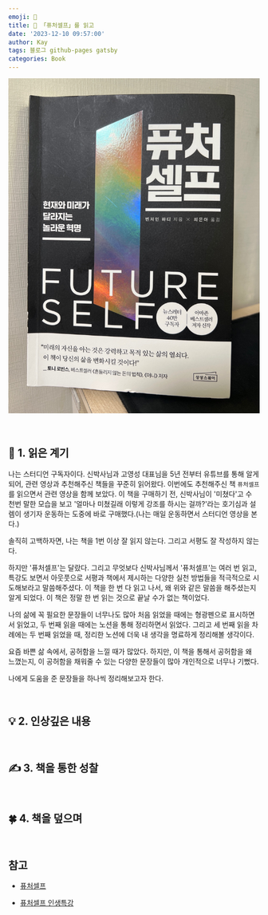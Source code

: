 ```yaml
---
emoji: 📕
title: 📕 「퓨처셀프」를 읽고
date: '2023-12-10 09:57:00'
author: Kay
tags: 블로그 github-pages gatsby
categories: Book
---
```


![book](book-1.jpeg)

<br>

## 🌈 1. 읽은 계기

나는 스터디언 구독자이다. 신박사님과 고영성 대표님을 5년 전부터 유튜브를 통해 알게 되어, 관련 영상과 추천해주신 책들을 꾸준히 읽어왔다.
이번에도 추천해주신 책 `퓨처셀프`를 읽으면서 관련 영상을 함께 보았다. 이 책을 구매하기 전, 신박사님이 '미쳤다'고 수 천번 말한 모습을 보고 '얼마나 미쳤길래 이렇게 강조를 하시는 걸까?'라는 호기심과 설렘이 생기자 운동하는 도중에 바로 구매했다.(나는 매일 운동하면서 스터디언 영상을 본다.)

솔직히 고백하자면, 나는 책을 1번 이상 잘 읽지 않는다. 그리고 서평도 잘 작성하지 않는다.

하지만 '퓨처셀프'는 달랐다. 그리고 무엇보다 신박사님께서 '퓨처셀프'는 여러 번 읽고, 특강도 보면서 아웃풋으로 서평과 책에서 제시하는 다양한 실천 방법들을 적극적으로 시도해보라고 말씀해주셨다. 이 책을 한 번 다 읽고 나서, 왜 위와 같은 말씀을 해주셨는지 알게 되었다. 이 책은 정말 한 번 읽는 것으로 끝날 수가 없는 책이었다.

나의 삶에 꼭 필요한 문장들이 너무나도 많아 처음 읽었을 때에는 형광펜으로 표시하면서 읽었고, 두 번째 읽을 때에는 노션을 통해 정리하면서 읽었다. 그리고 세 번째 읽을 차례에는 두 번째 읽었을 때, 정리한 노션에 더욱 내 생각을 명료하게 정리해볼 생각이다.

요즘 바쁜 삶 속에서, 공허함을 느낄 때가 많았다. 하지만, 이 책을 통해서 공허함을 왜 느꼈는지, 이 공허함을 채워줄 수 있는 다양한 문장들이 많아 개인적으로 너무나 기뻤다.

나에게 도움을 준 문장들을 하나씩 정리해보고자 한다.

<br>

## 💡 2. 인상깊은 내용

<br>

## ✍️ 3. 책을 통한 성찰

<br>

## 🍀 4. 책을 덮으며

<br>

## 참고

- [퓨처셀프](https://www.aladin.co.kr/shop/wproduct.aspx?isbn=K342935366?utm_source=search_ad&utm_medium=google&utm_campaign=nov_bestbook&gad_source=1&gclid=CjwKCAiAvdCrBhBREiwAX6-6UnvcembocUDCmmmkU4OZRzdhFWYXzwSv0fQn3z9f1PQEHn80LrI_6xoCyXEQAvD_BwE)

- [퓨처셀프 인생특강](https://www.youtube.com/watch?v=ZJVZzedpBok&list=PL0-BdeW3LQFPVAcudbw-tt7MeSRdPfMSa)

```toc

```
